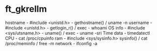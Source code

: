 # ft_gkrellm

hostname - #include <unistd.h> - gethostname() / uname -n
username - #include <unistd.h> - getlogin_r() / exec - whoami
OS info - #include <sys/utsname.h> - uname() / exec - uname -sri
Time data -  timedatectl
CPU - cat /proc/cpuinfo
ram - #include <sys/sysinfo.h> sysinfo() / cat /proc/meminfo  / free -m
network - ifconfig -a

   
